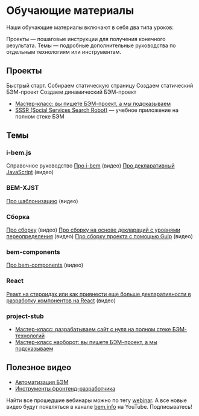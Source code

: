 # Обучающие материалы

Наши обучающие материалы включают в себя два типа уроков:

Проекты — пошаговые инструкции для получения конечного результата.
Темы — подробные дополнительные руководства по отдельным технологиям или инструментам. 

## Проекты

Быстрый старт. Собираем статическую страницу
Создаем статический БЭМ-проект
Создаем динамический БЭМ-проект

* [Мастер-класс: вы пишете БЭМ-проект, а мы подсказываем](https://github.com/bem/do-it-yourself-workshop)
* [SSSR (Social Services Search Robot)](https://github.com/bem/sssr) — учебное приложение на полном стеке БЭМ



## Темы
### i-bem.js
Справочное руководство
[Про i-bem](http://bit.ly/2wgtbaz) (видео)
[Про декларативный JavaScript](https://ru.bem.info/forum/-696/) (видео)

### BEM-XJST
[Про шаблонизацию](http://bit.ly/2uON7RG) (видео)


### Сборка
[Про сборку](https://ru.bem.info/forum/-686/) (видео)
[Про сборку на основе деклараций с уровнями переопределения](https://events.yandex.ru/lib/talks/3521/) (видео)
[Про сборку проекта с помощью Gulp](http://bit.ly/2xarloh) (видео)


### bem-components
[Про bem-components](http://bit.ly/2uXLKME) (видео)

### React
[Реакт на стероидах или как привнести еще больше декларативности в разработку компонентов на React](https://www.youtube.com/watch?v=8oFEhdtOaZw) (видео)


### project-stub

* [Мастер-класс: разрабатываем сайт с нуля на полном стеке БЭМ-технологий](https://ru.bem.info/talks/bemup-minsk-2014/#Мастер-класс:-разрабатываем-сайт-с-нуля-на-полном-стеке-БЭМ-технологий-—-Жека-Константинов,-Дима-Белицкий-и-Слава-Аристов)
* [Мастер-класс наоборот: вы пишете БЭМ-проект, а мы подсказываем](https://ru.bem.info/talks/bemup-spb-2014/#Мастер-класс-наоборот:-вы-пишете-БЭМ-проект,-а-мы-подсказываем-—-Евгений-Константинов,-Дима-Белицкий,-Яндекс)

## Полезное видео

* [Автоматизация БЭМ](https://www.youtube.com/watch?v=-un-YYgU6Pg)
* [Инструменты фронтенд-разработчика](https://ru.bem.info/talks/bemup-moscow-2014/#Инструменты-фронтенд-разработчика-—-Владимир-Гриненко)


Найти все прошедшие вебинары можно по тегу [webinar](https://ru.bem.info/forum/?labels=webinar).
А все новые видео будут появляться в канале [bem.info](http://bit.ly/BEM-video) на YouTube. Подписыватесь!
